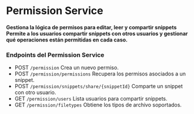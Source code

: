# Permission Service

#### Gestiona la lógica de permisos para editar, leer y compartir snippets Permite a los usuarios compartir snippets con otros usuarios y gestionar qué operaciones están permitidas en cada caso.

### Endpoints del Permission Service
* POST `/permission` 
Crea un nuevo permiso.
* POST `/permission/permissions`
Recupera los permisos asociados a un snippet.
* POST `/permission/snippets/share/{snippetId}`
Comparte un snippet con otro usuario.
* GET `/permission/users`
Lista usuarios para compartir snippets.
* GET `/permission/filetypes`
Obtiene los tipos de archivo soportados.